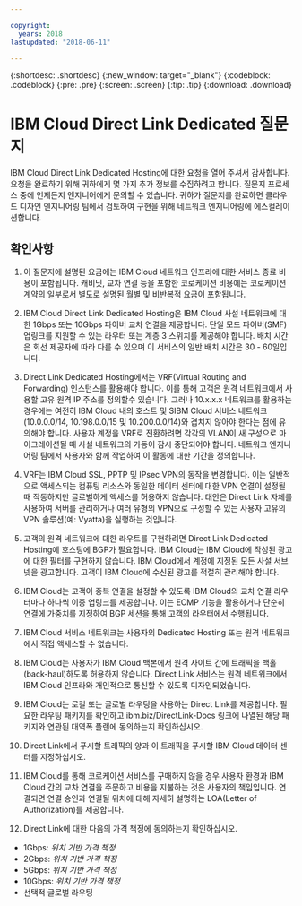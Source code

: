 ```yaml
---

copyright:
  years: 2018
lastupdated: "2018-06-11"

---
```


{:shortdesc: .shortdesc}
{:new_window: target="_blank"}
{:codeblock: .codeblock}
{:pre: .pre}
{:screen: .screen}
{:tip: .tip}
{:download: .download}

# IBM Cloud Direct Link Dedicated 질문지

IBM Cloud Direct Link Dedicated Hosting에 대한 요청을 열어 주셔서 감사합니다. 요청을 완료하기 위해 귀하에게 몇 가지 추가 정보를 수집하려고 합니다. 질문지 프로세스 중에 언제든지 엔지니어에게 문의할 수 있습니다. 귀하가 질문지를 완료하면 클라우드 디자인 엔지니어링 팀에서 검토하여 구현을 위해 네트워크 엔지니어링에 에스컬레이션합니다.

## 확인사항

1. 이 질문지에 설명된 요금에는 IBM Cloud 네트워크 인프라에 대한 서비스 종료 비용이 포함됩니다. 캐비닛, 교차 연결 등을 포함한 코로케이션 비용에는 코로케이션 계약의 일부로서 별도로 설명된 월별 및 비반복적 요금이 포함됩니다.

2. IBM Cloud Direct Link Dedicated Hosting은 IBM Cloud 사설 네트워크에 대한 1Gbps 또는 10Gbps 파이버 교차 연결을 제공합니다. 단일 모드 파이버(SMF) 업링크를 지원할 수 있는 라우터 또는 계층 3 스위치를 제공해야 합니다. 배치 시간은 회선 제공자에 따라 다를 수 있으며 이 서비스의 일반 배치 시간은 30 - 60일입니다.

3. Direct Link Dedicated Hosting에서는 VRF(Virtual Routing and Forwarding) 인스턴스를 활용해야 합니다. 이를 통해 고객은 원격 네트워크에서 사용할 고유 원격 IP 주소를 정의할수 있습니다. 그러나 10.x.x.x 네트워크를 활용하는 경우에는 여전히 IBM Cloud 내의 호스트 및 SIBM Cloud 서비스 네트워크(10.0.0.0/14, 10.198.0.0/15 및 10.200.0.0/14)와 겹치지 않아야 한다는 점에 유의해야 합니다. 사용자 계정을 VRF로 전환하려면 각각의 VLAN이 새 구성으로 마이그레이션될 때 사설 네트워크의 가동이 잠시 중단되어야 합니다. 네트워크 엔지니어링 팀에서 사용자와 함께 작업하여 이 활동에 대한 기간을 정의합니다.

4. VRF는 IBM Cloud SSL, PPTP 및 IPsec VPN의 동작을 변경합니다. 이는 일반적으로 액세스되는 컴퓨팅 리소스와 동일한 데이터 센터에 대한 VPN 연결이 설정될 때 작동하지만 글로벌하게 액세스를 허용하지 않습니다.  대안은 Direct Link 자체를 사용하여 서버를 관리하거나 여러 유형의 VPN으로 구성할 수 있는 사용자 고유의 VPN 솔루션(예: Vyatta)을 실행하는 것입니다. 

5. 고객의 원격 네트워크에 대한 라우트를 구현하려면 Direct Link Dedicated Hosting에 호스팅에 BGP가 필요합니다. IBM Cloud는 IBM Cloud에 작성된 광고에 대한 필터를 구현하지 않습니다. IBM Cloud에서 계정에 지정된 모든 사설 서브넷을 광고합니다. 고객이 IBM Cloud에 수신된 광고를 적절히 관리해야 합니다.

6. IBM Cloud는 고객이 중복 연결을 설정할 수 있도록 IBM Cloud의 교차 연결 라우터마다 하나씩 이중 업링크를 제공합니다. 이는 ECMP 기능을 활용하거나 단순히 연결에 가중치를 지정하여 BGP 세션을 통해 고객의 라우터에서 수행됩니다.

7. IBM Cloud 서비스 네트워크는 사용자의 Dedicated Hosting 또는 원격 네트워크에서 직접 액세스할 수 없습니다.

8. IBM Cloud는 사용자가 IBM Cloud 백본에서 원격 사이트 간에 트래픽을 백홀(back-haul)하도록 허용하지 않습니다. Direct Link 서비스는 원격 네트워크에서 IBM Cloud 인프라와 개인적으로 통신할 수 있도록 디자인되었습니다.

9. IBM Cloud는 로컬 또는 글로벌 라우팅을 사용하는 Direct Link를 제공합니다. 필요한 라우팅 패키지를 확인하고 ibm.biz/DirectLink-Docs 링크에 나열된 해당 패키지와 연관된 대역폭 플랜에 동의하는지 확인하십시오.

10. Direct Link에서 푸시할 트래픽의 양과 이 트래픽을 푸시할 IBM Cloud 데이터 센터를 지정하십시오.

11. IBM Cloud를 통해 코로케이션 서비스를 구매하지 않을 경우 사용자 환경과 IBM Cloud 간의 교차 연결을 주문하고 비용을 지불하는 것은 사용자의 책임입니다. 연결되면 연결 승인과 연결될 위치에 대해 자세히 설명하는 LOA(Letter of Authorization)를 제공합니다.

12. Direct Link에 대한 다음의 가격 책정에 동의하는지 확인하십시오.
 * 1Gbps: _위치 기반 가격 책정_ 
* 2Gbps: _위치 기반 가격 책정_
* 5Gbps: _위치 기반 가격 책정_
* 10Gbps: _위치 기반 가격 책정_
* 선택적 글로벌 라우팅
